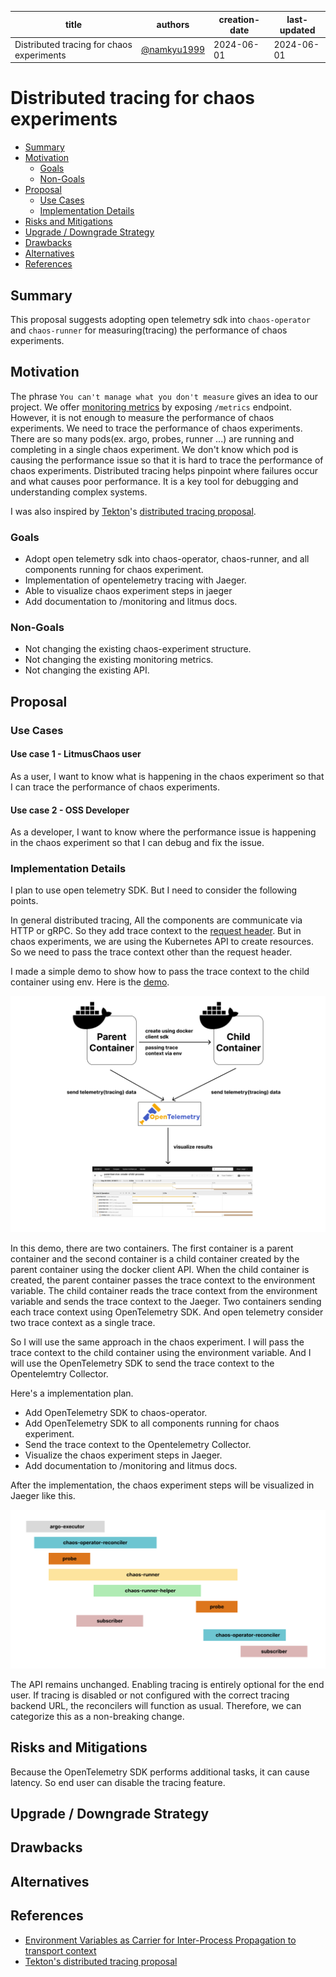 | title                                     | authors                                      | creation-date | last-updated |
|-------------------------------------------|----------------------------------------------|---------------|--------------|
| Distributed tracing for chaos experiments | [@namkyu1999](https://github.com/namkyu1999) | 2024-06-01    | 2024-06-01   |

# Distributed tracing for chaos experiments

- [Summary](#summary)
- [Motivation](#motivation)
    - [Goals](#goals)
    - [Non-Goals](#non-goals)
- [Proposal](#proposal)
    - [Use Cases](#use-cases)
    - [Implementation Details](#implementation-details)
- [Risks and Mitigations](#risks-and-mitigations)
- [Upgrade / Downgrade Strategy](#upgrade--downgrade-strategy)
- [Drawbacks](#drawbacks)
- [Alternatives](#alternatives)
- [References](#references)

## Summary

This proposal suggests adopting open telemetry sdk into `chaos-operator` and `chaos-runner` for measuring(tracing) the performance of chaos experiments.

## Motivation

The phrase `You can't manage what you don't measure` gives an idea to our project. We offer [monitoring metrics](https://github.com/litmuschaos/litmus/tree/master/monitoring) by exposing `/metrics` endpoint. However, it is not enough to measure the performance of chaos experiments. We need to trace the performance of chaos experiments. There are so many pods(ex. argo, probes, runner ...) are running and completing in a single chaos experiment. We don't know which pod is causing the performance issue so that it is hard to trace the performance of chaos experiments. Distributed tracing helps pinpoint where failures occur and what causes poor performance. It is a key tool for debugging and understanding complex systems.

I was also inspired by [Tekton](https://tekton.dev/)'s [distributed tracing proposal](https://github.com/tektoncd/community/blob/main/teps/0124-distributed-tracing-for-tasks-and-pipelines.md).

### Goals

- Adopt open telemetry sdk into chaos-operator, chaos-runner, and all components running for chaos experiment.
- Implementation of opentelemetry tracing with Jaeger.
- Able to visualize chaos experiment steps in jaeger
- Add documentation to /monitoring and litmus docs.

### Non-Goals

- Not changing the existing chaos-experiment structure.
- Not changing the existing monitoring metrics.
- Not changing the existing API.

## Proposal

### Use Cases

#### Use case 1 - LitmusChaos user

As a user, I want to know what is happening in the chaos experiment so that I can trace the performance of chaos experiments.

#### Use case 2 - OSS Developer

As a developer, I want to know where the performance issue is happening in the chaos experiment so that I can debug and fix the issue.

### Implementation Details

I plan to use open telemetry SDK. But I need to consider the following points.

In general distributed tracing, All the components are communicate via HTTP or gRPC. So they add trace context to the [request header](https://opentelemetry.io/docs/concepts/context-propagation/). But in chaos experiments, we are using the Kubernetes API to create resources. So we need to pass the trace context other than the request header.

I made a simple demo to show how to pass the trace context to the child container using env. Here is the [demo](https://github.com/namkyu1999/async-trace). 

![demo-arch](./images/distributed-tracing-demo-arch.png)

In this demo, there are two containers. The first container is a parent container and the second container is a child container created by the parent container using the docker client API. When the child container is created, the parent container passes the trace context to the environment variable. The child container reads the trace context from the environment variable and sends the trace context to the Jaeger. Two containers sending each trace context using OpenTelemetry SDK. And open telemetry consider two trace context as a single trace.

So I will use the same approach in the chaos experiment. I will pass the trace context to the child container using the environment variable. And I will use the OpenTelemetry SDK to send the trace context to the Opentelemtry Collector.

Here's a implementation plan.
- Add OpenTelemetry SDK to chaos-operator.
- Add OpenTelemetry SDK to all components running for chaos experiment.
- Send the trace context to the Opentelemetry Collector.
- Visualize the chaos experiment steps in Jaeger.
- Add documentation to /monitoring and litmus docs.

After the implementation, the chaos experiment steps will be visualized in Jaeger like this.

![result-example](./images/distributed-tracing-example.png)

The API remains unchanged. Enabling tracing is entirely optional for the end user. If tracing is disabled or not configured with the correct tracing backend URL, the reconcilers will function as usual. Therefore, we can categorize this as a non-breaking change.

## Risks and Mitigations

Because the OpenTelemetry SDK performs additional tasks, it can cause latency. So end user can disable the tracing feature.

## Upgrade / Downgrade Strategy

## Drawbacks

## Alternatives

## References
- [Environment Variables as Carrier for Inter-Process Propagation to transport context](https://github.com/open-telemetry/opentelemetry-specification/issues/740)
- [Tekton's distributed tracing proposal](https://github.com/tektoncd/community/blob/main/teps/0124-distributed-tracing-for-tasks-and-pipelines.md)
